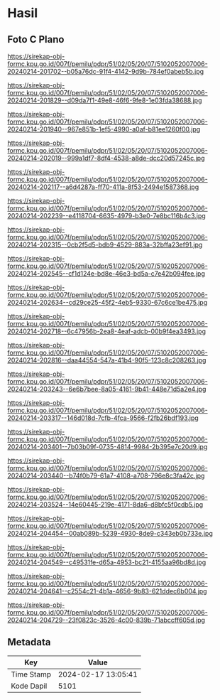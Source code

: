 # Hasil

## Foto C Plano

https://sirekap-obj-formc.kpu.go.id/007f/pemilu/pdpr/51/02/05/20/07/5102052007006-20240214-201702--b05a76dc-91f4-4142-9d9b-784ef0abeb5b.jpg

https://sirekap-obj-formc.kpu.go.id/007f/pemilu/pdpr/51/02/05/20/07/5102052007006-20240214-201829--d09da7f1-49e8-46f6-9fe8-1e03fda38688.jpg

https://sirekap-obj-formc.kpu.go.id/007f/pemilu/pdpr/51/02/05/20/07/5102052007006-20240214-201940--967e851b-1ef5-4990-a0af-b81ee1260f00.jpg

https://sirekap-obj-formc.kpu.go.id/007f/pemilu/pdpr/51/02/05/20/07/5102052007006-20240214-202019--999a1df7-8df4-4538-a8de-dcc20d57245c.jpg

https://sirekap-obj-formc.kpu.go.id/007f/pemilu/pdpr/51/02/05/20/07/5102052007006-20240214-202117--a6d4287a-ff70-411a-8f53-2494e1587368.jpg

https://sirekap-obj-formc.kpu.go.id/007f/pemilu/pdpr/51/02/05/20/07/5102052007006-20240214-202239--e4118704-6635-4979-b3e0-7e8bc116b4c3.jpg

https://sirekap-obj-formc.kpu.go.id/007f/pemilu/pdpr/51/02/05/20/07/5102052007006-20240214-202315--0cb2f5d5-bdb9-4529-883a-32bffa23ef91.jpg

https://sirekap-obj-formc.kpu.go.id/007f/pemilu/pdpr/51/02/05/20/07/5102052007006-20240214-202545--cf1d124e-bd8e-46e3-bd5a-c7e42b094fee.jpg

https://sirekap-obj-formc.kpu.go.id/007f/pemilu/pdpr/51/02/05/20/07/5102052007006-20240214-202634--cd29ce25-45f2-4eb5-9330-67c6ce1be475.jpg

https://sirekap-obj-formc.kpu.go.id/007f/pemilu/pdpr/51/02/05/20/07/5102052007006-20240214-202718--6c47956b-2ea8-4eaf-adcb-00b9f4ea3493.jpg

https://sirekap-obj-formc.kpu.go.id/007f/pemilu/pdpr/51/02/05/20/07/5102052007006-20240214-202816--daa44554-547a-41b4-90f5-123c8c208263.jpg

https://sirekap-obj-formc.kpu.go.id/007f/pemilu/pdpr/51/02/05/20/07/5102052007006-20240214-203243--6e6b7bee-8a05-4161-9b41-448e71d5a2e4.jpg

https://sirekap-obj-formc.kpu.go.id/007f/pemilu/pdpr/51/02/05/20/07/5102052007006-20240214-203317--146d018d-7cfb-4fca-9566-f2fb26bdf193.jpg

https://sirekap-obj-formc.kpu.go.id/007f/pemilu/pdpr/51/02/05/20/07/5102052007006-20240214-203401--7b03b09f-0735-4814-9984-2b395e7c20d9.jpg

https://sirekap-obj-formc.kpu.go.id/007f/pemilu/pdpr/51/02/05/20/07/5102052007006-20240214-203440--b74f0b79-61a7-4108-a708-796e8c3fa42c.jpg

https://sirekap-obj-formc.kpu.go.id/007f/pemilu/pdpr/51/02/05/20/07/5102052007006-20240214-203524--14e60445-219e-4171-8da6-d8bfc5f0cdb5.jpg

https://sirekap-obj-formc.kpu.go.id/007f/pemilu/pdpr/51/02/05/20/07/5102052007006-20240214-204454--00ab089b-5239-4930-8de9-c343eb0b733e.jpg

https://sirekap-obj-formc.kpu.go.id/007f/pemilu/pdpr/51/02/05/20/07/5102052007006-20240214-204549--c49531fe-d65a-4953-bc21-4155aa96bd8d.jpg

https://sirekap-obj-formc.kpu.go.id/007f/pemilu/pdpr/51/02/05/20/07/5102052007006-20240214-204641--c2554c21-4b1a-4656-9b83-621ddec6b004.jpg

https://sirekap-obj-formc.kpu.go.id/007f/pemilu/pdpr/51/02/05/20/07/5102052007006-20240214-204729--23f0823c-3526-4c00-839b-71abccff605d.jpg


## Metadata

| Key        | Value               |
| ---------- | ------------------- |
| Time Stamp | 2024-02-17 13:05:41 |
| Kode Dapil | 5101                |



